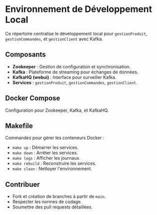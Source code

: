 # Environnement de Développement Local

Ce répertoire centralise le développement local pour `gestionProduit`, `gestionCommandes`, et `gestionClient` avec Kafka.

## Composants

- **Zookeeper** : Gestion de configuration et synchronisation.
- **Kafka** : Plateforme de streaming pour échanges de données.
- **KafkaHQ (webui)** : Interface pour surveiller Kafka.
- **Services** : `gestionProduit`, `gestionCommandes`, `gestionClient`.

## Docker Compose

Configuration pour Zookeeper, Kafka, et KafkaHQ.

## Makefile

Commandes pour gérer les conteneurs Docker :

- `make up` : Démarrer les services.
- `make down` : Arrêter les services.
- `make logs` : Afficher les journaux.
- `make rebuild` : Reconstruire les services.
- `make clean` : Nettoyer l'environnement.

## Contribuer

- Fork et création de branches à partir de `main`.
- Respecter les normes de codage.
- Soumettre des pull requests détaillées.
